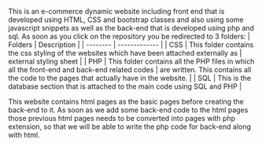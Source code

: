 This is an e-commerce dynamic website including front end that is developed using HTML, CSS and bootstrap classes and also using some javascript snippets as well as the back-end that is developed using php and sql.
  As soon as you click on the repository you be redirected to 3 folders: 
                                                                          | Folders  | Description |
                                                                          | -------- | ------------- |
                                                                          | CSS      | This folder contains the css styling of the websites which have been attached externally as                                                                                      | external styling sheet |
                                                                          | PHP      | This folder contains all the PHP files in which all the front-end and back-end related codes                                                                                      | are written. This contains all the code to the pages that actually have in the website. |
                                                                          | SQL      | This is the database section that is attached to the main code using SQL and PHP  |

    
  This website contains html pages as the basic pages before creating the back-end to it. As soon as we add some back-end code to the html pages those previous html pages needs to be converted into pages with php extension, so that we will be able to write the php code for back-end along with html.
